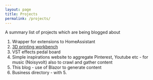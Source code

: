 ```yaml
---
layout: page
title: Projects
permalink: /projects/
---
```


A summary list of projects which are being blogged about

1. Wrapper for extensions to HomeAssistant
2. [3D printing workbench](/3d/printing/2024/04/12/3D-print-workbench.html)
3. VST effects pedal board
4. Simple inspirations website to aggregate Pinterest, Youtube etc - for music (Noisyvolt)
also to crawl and gather content
5. This blog - use of Blazor to generate content
6. Business directory - with 5.

